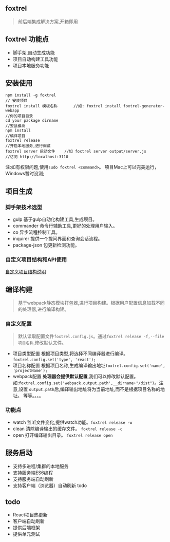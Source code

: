 ## foxtrel 
> 前后端集成解决方案,开箱即用

## foxtrel 功能点
*  脚手架,自动生成功能
*  项目自动构建工具功能
*  项目本地服务功能

## 安装使用
```
npm install -g foxtrel 
// 安装项目
foxtrel install 模板名称       //如: foxtrel install foxtrel-generater-webapp
//你的项目目录
cd your package dirname
//安装模块
npm install
//编译项目
foxtrel release
//开启本地服务,进行调试
foxtrel server 启动文件    //如 foxtrel server output/server.js
//访问 http://localhost:3110
```
注:如有权限问题,使用`sudo foxtrel <command>`。
  项目Mac上可以完美运行，Windows暂时没测;

## 项目生成

### 脚手架技术选型
* gulp 基于gulp自动化构建工具,生成项目。
* commander 命令行辅助工具,更好的处理用户输入。
* co 异步流程控制工具。
* inquirer 提供一个提问界面和查询会话流程。
* package-json 包更新检测功能。

### 自定义项目结构和API使用
[自定义项目结构说明](https://github.com/qzhongyou/foxtrel-generater-webapp/blob/master/README.md)


## 编译构建
> 基于webpack静态模块打包器,进行项目构建。根据用户配置信息加载不同的处理器,进行编译构建。
### 自定义配置
> 默认读取配置文件`foxtrel.config.js`。通过`foxtrel release -f,--file 项目名称`,修改默认文件。
* 项目类型配置
根据项目类型,将选择不同编译器进行编译。`foxtrel.config.set('type', 'react');`
* 项目名称配置
根据项目名称,生成编译输出地址`foxtrel.config.set('name', 'projectName');`
* webpack配置
**处理器会提供默认配置**,我们可以修改默认配置。如:`foxtrel.config.set('webpack.output.path',__dirname+"/dist")`。注意,设置
`output.path`后,编译输出地址将为当前地址,而不是根据项目名称的地址。
等等。。。。

### 功能点
* watch 监听文件变化,提供watch功能。`foxtrel release -w`
* clean 清除编译输出的缓存文件。    `foxtrel release -c`
* open 打开编译输出目录。          `foxtrel release open`

## 服务启动
* 支持多进程/集群的本地服务
* 支持服务端ES6编程
* 支持服务端自动刷新
* 支持客户端（浏览器）自动刷新  todo



## todo
* React项目热更新
* 客户端自动刷新
* 提供后端框架
* 提供单元测试






